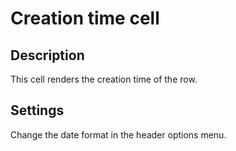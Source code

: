 # Creation time cell

## Description

This cell renders the creation time of the row.

## Settings

Change the date format in the header options menu.
